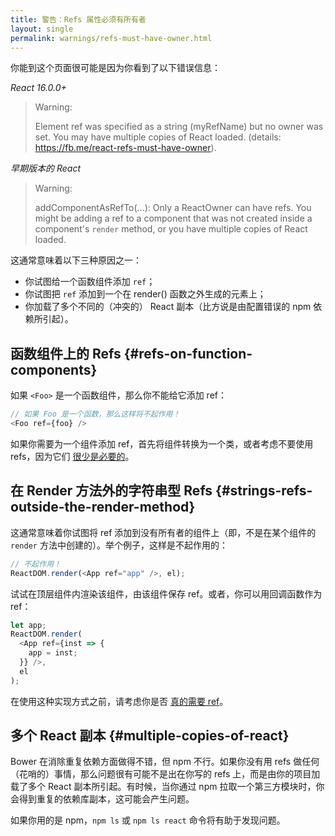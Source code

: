 ```yaml
---
title: 警告：Refs 属性必须有所有者
layout: single
permalink: warnings/refs-must-have-owner.html
---
```


你能到这个页面很可能是因为你看到了以下错误信息：

*React 16.0.0+*
> Warning:
>
> Element ref was specified as a string (myRefName) but no owner was set. You may have multiple copies of React loaded. (details: https://fb.me/react-refs-must-have-owner).

*早期版本的 React*
> Warning:
>
> addComponentAsRefTo(...): Only a ReactOwner can have refs. You might be adding a ref to a component that was not created inside a component's `render` method, or you have multiple copies of React loaded.

这通常意味着以下三种原因之一：

- 你试图给一个函数组件添加 `ref`；
- 你试图把 `ref` 添加到一个在 render() 函数之外生成的元素上；
- 你加载了多个不同的（冲突的） React 副本（比方说是由配置错误的 npm 依赖所引起）。

## 函数组件上的 Refs {#refs-on-function-components}

如果 `<Foo>` 是一个函数组件，那么你不能给它添加 ref：

```js
// 如果 Foo 是一个函数，那么这样将不起作用！
<Foo ref={foo} />
```

如果你需要为一个组件添加 ref，首先将组件转换为一个类，或者考虑不要使用 refs，因为它们 [很少是必要的](/docs/refs-and-the-dom.html#when-to-use-refs)。

## 在 Render 方法外的字符串型 Refs {#strings-refs-outside-the-render-method}

这通常意味着你试图将 ref 添加到没有所有者的组件上（即，不是在某个组件的 `render` 方法中创建的）。举个例子，这样是不起作用的：

```js
// 不起作用！
ReactDOM.render(<App ref="app" />, el);
```

试试在顶层组件内渲染该组件，由该组件保存 ref。或者，你可以用回调函数作为 ref：

```js
let app;
ReactDOM.render(
  <App ref={inst => {
    app = inst;
  }} />,
  el
);
```

在使用这种实现方式之前，请考虑你是否 [真的需要 ref](/docs/refs-and-the-dom.html#when-to-use-refs)。

## 多个 React 副本 {#multiple-copies-of-react}

Bower 在消除重复依赖方面做得不错，但 npm 不行。如果你没有用 refs 做任何（花哨的）事情，那么问题很有可能不是出在你写的 refs 上，而是由你的项目加载了多个 React 副本所引起。有时候，当你通过 npm 拉取一个第三方模块时，你会得到重复的依赖库副本，这可能会产生问题。

如果你用的是 npm，`npm ls` 或 `npm ls react` 命令将有助于发现问题。

